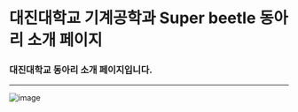 # 대진대학교 기계공학과 Super beetle 동아리 소개 페이지
### 대진대학교 동아리 소개 페이지입니다.
---
![image](https://github.com/user-attachments/assets/b6a94421-cfec-4895-8995-2e5b59c31b2f)

